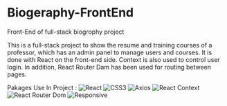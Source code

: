 # Biogeraphy-FrontEnd
Front-End of full-stack biogrophy project

This is a full-stack project to show the resume and training courses of a professor, which has an admin panel to manage users and courses. It is done with React on the front-end side. Context is also used to control user login. In addition, React Router Dam has been used for routing between pages.

Pakages Use In Project :
![React](https://img.shields.io/badge/React-1572B6)
![CSS3](https://img.shields.io/badge/CSS3-1572B6)
![Axios](https://img.shields.io/badge/Axios-1572B6)
![React Context](https://img.shields.io/badge/React%Context-1572B6)
![React Router Dom](https://img.shields.io/badge/React%Router%Dom-1572B6)
![Responsive](https://img.shields.io/badge/Responsive-1572B6)
